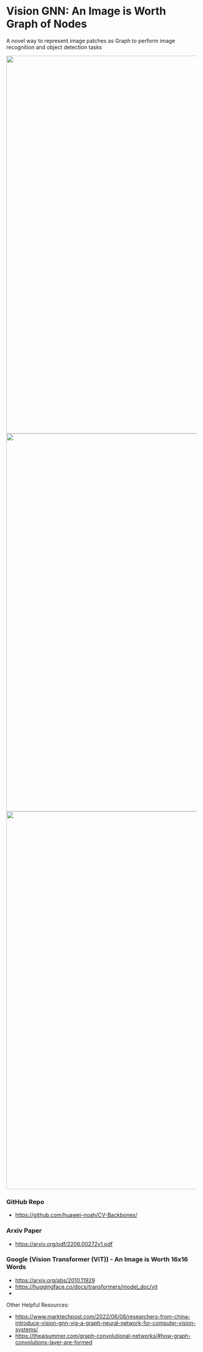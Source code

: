 # Vision GNN: An Image is Worth Graph of Nodes # 
A novel way to represent image patches as Graph to perform image recognition and object detection tasks

<div align="center">
  <img src="https://github.com/prodramp/DeepWorks/blob/main/ViG(VisionGNN)/images/vig-gnn.png?raw=true" width="1000" />
</div> 

<div align="center">
  <img src="https://github.com/prodramp/DeepWorks/blob/main/ViG(VisionGNN)/images/graph-representation.png?raw=true" width="1000" />
</div> 

<div align="center">
  <img src="https://github.com/prodramp/DeepWorks/blob/main/ViG(VisionGNN)/images/graph-processing.png?raw=true" width="1000" />
</div> 

### GitHub Repo ###
- https://github.com/huawei-noah/CV-Backbones/

### Arxiv Paper ###
- https://arxiv.org/pdf/2206.00272v1.pdf

### Google (Vision Transformer (ViT)) - An Image is Worth 16x16 Words ###
- https://arxiv.org/abs/2010.11929
- https://huggingface.co/docs/transformers/model_doc/vit
- 

Other Helpful Resources:
- https://www.marktechpost.com/2022/06/08/researchers-from-china-introduce-vision-gnn-vig-a-graph-neural-network-for-computer-vision-systems/
- https://theaisummer.com/graph-convolutional-networks/#how-graph-convolutions-layer-are-formed
